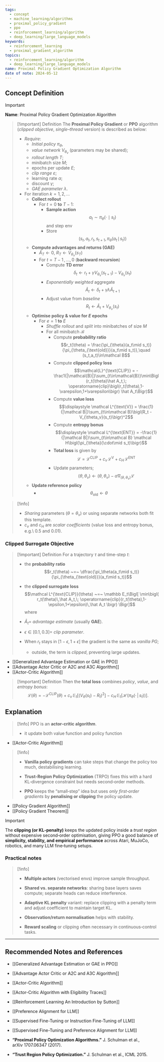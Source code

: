 ```yaml
---
tags:
  - concept
  - machine_learning/algorithms
  - proximal_policy_gradient
  - ppo
  - reinforcement_learning/algorithm
  - deep_learning/large_language_models
keywords:
  - reinforcement_learning
  - proximal_gradient_algorithm
topics:
  - reinforcement_learning/algorithm
  - deep_learning/large_language_models
name: Proximal Policy Gradient Optimization Algorithm
date of note: 2024-05-12
---
```


## Concept Definition

>[!important]
>**Name**: Proximal Policy Gradient Optimization Algorithm

>[!important] Definition
>The **Proximal Policy Gradient** or **PPO** algorithm (*clipped objective*, *single–thread* version) is described as below:
>- *Require*:
>	- *Initial policy* $\pi_{\theta}$, 
>	- *value network* $V_{\theta_v}$ (parameters may be shared);  
>	- *rollout length* $T$; 
>	- minibatch size $M$; 
>	- epochs per update $E$;  
>	- *clip range* $\varepsilon$; 
>	- learning rate $\alpha$; 
>	- discount $\gamma$; 
>	- *GAE parameter* $\lambda$.
>- For iteration $k = 1,2,\dots$
>	- **Collect rollout**
>		- For $t = 0 \ \textbf{to}\ T-1$:
>			- **Sample action** $$a_t \sim \pi_{\theta}( \cdot \mid s_t)$$ and step env
>			- Store $$(s_t, a_t, r_t, s_{t+1}, \pi_{\theta}(a_t\!\mid\!s_t))$$
>	- **Compute advantages and returns (GAE)**
>		- $\hat A_T \gets 0,\; R_T \gets V_{\theta_v}(s_T)$
>		- For $t = T-1 \,{,}\ldots{,}\, 0$ (**backward recursion**)
>			- Compute **TD error** $$\delta_t \gets r_t + \gamma V_{\theta_v}(s_{t+1}) - V_{\theta_v}(s_t)$$
>			- *Exponentially weighted* aggregate $$\hat A_t \gets \delta_t + \gamma\lambda \hat A_{t+1}$$
>			- Adjust value from *baseline* $$R_t \gets \hat A_t + V_{\theta_v}(s_t)$$
>	- **Optimise policy $\&$ value for $E$ epochs**
>		- For $e = 1 \ \textbf{to}\ E$
>			- *Shuffle rollout* and *split* into minibatches of size $M$
>			- For all minibatch $\mathcal B$
>				- Compute **probability ratio** $$r_t(\theta) = \frac{\pi_{\theta}(a_t\mid s_t)}{\pi_{\theta_{\text{old}}}(a_t\mid s_t)},\quad (s_t,a_t)\in\mathcal B$$
>				- Compute **clipped policy loss** $$\mathcal{L}^{\text{CLIP}} = -\frac1{|\mathcal{B}|}\sum_{t\in\mathcal{B}}\min\Bigl(r_t(\theta)\hat A_t,\; \operatorname{clip}\bigl(r_t(\theta),1-\varepsilon,1+\varepsilon\bigr) \hat A_t\Bigr)$$
>				- Compute **value loss** $$\displaystyle \mathcal L^{\text{V}} = \frac{1}{|\mathcal B|}\sum_{t\in\mathcal B}\bigl(R_t - V_{\theta_v}(s_t)\bigr)^2$$
>				- Compute **entropy bonus** $$\displaystyle \mathcal L^{\text{ENT}} = -\frac{1}{|\mathcal B|}\sum_{t\in\mathcal B} \mathcal H\bigl(\pi_{\theta}(\cdot\mid s_t)\bigr)$$
>				- **Total loss** is given by $$\displaystyle \mathcal L =  \mathcal L^{\text{CLIP}}  + c_v\,\mathcal L^{\text{V}} + c_H\,\mathcal L^{\text{ENT}}$$
>				- Update parameters\; $$(\theta, \theta_v) \leftarrow  (\theta, \theta_v) - \alpha \nabla_{(\theta,\theta_v)}\mathcal L$$
>	- **Update reference policy** 
>		- $$\theta_{\text{old}} \gets \theta$$


>[!info]
>- *Sharing* parameters ($\theta = \theta_v$) or using separate networks both fit this template.
>- $c_v$ and $c_H$ are *scalar coefficients* (value loss and entropy bonus, e.g.\ 0.5 and 0.01).


### Clipped Surrogate Objective

>[!important]  Definition
> For a trajectory $\tau$ and time-step $t$:
> - the **probability ratio** $$r_t(\theta) ~=~ \dfrac{\pi_\theta(a_t\mid s_t)}{\pi_{\theta_{\text{old}}}(a_t\mid s_t)}$$
> - the **clipped surrogate loss** $$\mathcal L^{\text{CLIP}}(\theta) ~=~ \mathbb E_t\Bigl[ \min\bigl( r_t(\theta)\,\hat A_t,\; \operatorname{clip}(r_t(\theta),1-\epsilon,1+\epsilon)\,\hat A_t \bigr) \Bigr]$$
>where 
> 
> - $\hat A_t =$​ *advantage estimate* (usually **GAE**).
>     
> - $\epsilon\in[0.1,0.3] =$ *clip parameter*.
>     
> - When $r_t$​ stays in $[1-\epsilon,1+\epsilon]$ the gradient is the same as *vanilla PG*; 
> 	- outside, the term is *clipped*, preventing large updates.

- [[Generalized Advantage Estimation or GAE in PPO]]
- [[Advantage Actor Critic or A2C and A3C Algorithm]]
- [[Actor-Critic Algorithm]]

>[!important] Definition
>Then the **total loss** combines *policy*, *value*, and *entropy bonus*:
>$$
>\mathcal{L}(\theta) = − \mathcal{L}^{\text{CLIP}}(\theta) + c_{v}\, \mathbb{E}_{ t }\left[ \left(V_{\theta}(s_{t}) - R_{t}\right)^2 \right] ​- c_{H}\, \mathbb{E}_{ t }\left[  \mathcal{H}\left(\pi_{\theta}\left(\cdot\,|\,s_{t}\right)\right) \right] .
>$$ 	  


## Explanation

>[!info]
>PPO is an **actor-critic algorithm**.
>- it update both value function and policy function 

- [[Actor-Critic Algorithm]]

>[!info]
>- **Vanilla policy gradients** can take steps that change the policy too much, destabilising learning.
>     
> - **Trust‑Region Policy Optimization** (TRPO) fixes this with a hard KL‐divergence constraint but needs second‑order methods.
>     
> - **PPO** keeps the “small‑step” idea but uses _only first‑order gradients_ by **penalising or clipping** the policy update.

- [[Policy Gradient Algorithm]]
- [[Policy Gradient Theorem]]



>[!important]
>The **clipping (or KL‑penalty)** keeps the updated policy inside a _trust region_ without expensive second‑order optimisation, giving PPO a good balance of **simplicity, stability, and empirical performance** across Atari, MuJoCo, robotics, and many LLM fine‑tuning setups.

### Practical notes

> [!info]
>- **Multiple actors** (vectorised envs) improve sample throughput.
>     
> - **Shared vs. separate networks**: sharing base layers saves compute; separate heads can reduce interference.
>     
> - **Adaptive KL penalty** variant: replace clipping with a penalty term and adjust coefficient to maintain target KL.
>     
> - **Observation/return normalisation** helps with stability.
>     
> - **Reward scaling** or clipping often necessary in continuous‑control tasks.



-----------
##  Recommended Notes and References


- [[Generalized Advantage Estimation or GAE in PPO]]
- [[Advantage Actor Critic or A2C and A3C Algorithm]]
- [[Actor-Critic Algorithm]]
- [[Actor-Critic Algorithm with Eligibility Traces]]

- [[Reinforcement Learning An Introduction by Sutton]]

- [[Preference Alignment for LLM]]
- [[Supervised Fine-Tuning or Instruction Fine-Tuning of LLM]]
- [[Supervised Fine-Tuning and Preference Alignment for LLM]]

- **“Proximal Policy Optimization Algorithms.”** J. Schulman et al., arXiv 1707.06347 (2017).
- **“Trust Region Policy Optimization.”** J. Schulman et al., ICML 2015.
